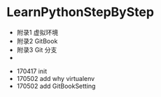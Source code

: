 # LearnPythonStepByStep
+ 附录1 虚拟环境
+ 附录2 GitBook
+ 附录3 Git 分支
+ ​



- 170417 init
- 170502 add why virtualenv
- 170502 add GitBookSetting